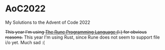 # AoC2022
My Solutions to the Advent of Code 2022

~~This year I'm using [The Rune Programming Language (ᚣ)](https://github.com/google/rune) for obvious reasons.~~
This year I'm using Rust, since Rune does not seem to support file i/o yet. Much sad :(